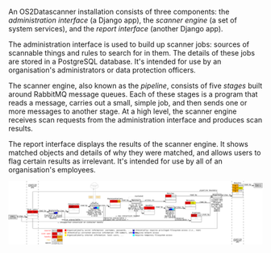 An OS2Datascanner installation consists of three components: the
*administration interface* (a Django app), the *scanner engine* (a set of
system services), and the *report interface* (another Django app).

The administration interface is used to build up scanner jobs: sources of
scannable things and rules to search for in them. The details of these jobs are
stored in a PostgreSQL database. It's intended for use by an organisation's
administrators or data protection officers.

The scanner engine, also known as the *pipeline*, consists of five *stages*
built around RabbitMQ message queues. Each of these stages is a program that
reads a message, carries out a small, simple job, and then sends one or more
messages to another stage. At a high level, the scanner engine receives scan
requests from the administration interface and produces scan results.

The report interface displays the results of the scanner engine. It shows
matched objects and details of why they were matched, and allows users to flag
certain results as irrelevant. It's intended for use by all of an
organisation's employees.

![yiha](pipeline-architecture.svg)
